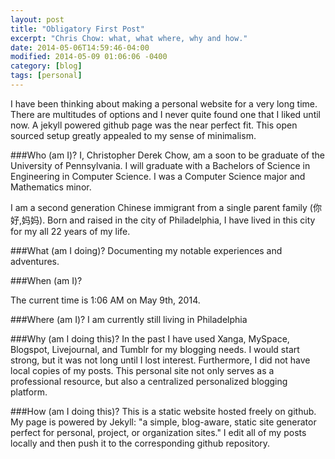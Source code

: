 ```yaml
---
layout: post
title: "Obligatory First Post"
excerpt: "Chris Chow: what, what where, why and how."
date: 2014-05-06T14:59:46-04:00
modified: 2014-05-09 01:06:06 -0400
category: [blog]
tags: [personal]
---
```


I have been thinking about making a personal website for a very long 
time. There are multitudes of options and I never quite found one
that I liked until now. A jekyll powered github page was the near
perfect fit. This open sourced setup greatly appealed to my sense of
minimalism. 

###Who (am I)?
I, Christopher Derek Chow, am a soon to be graduate of the 
University of Pennsylvania. I will graduate with a Bachelors of 
Science in Engineering in Computer Science. I was a
Computer Science major and Mathematics minor.

I am a second generation Chinese immigrant from a single parent 
family (你好,妈妈). Born and raised in the city of Philadelphia, I have lived
in this city for my all 22 years of my life.

###What (am I doing)?
Documenting my notable experiences and adventures.

###When (am I)?

The current time is 1:06 AM on May 9th, 2014.

###Where (am I)?
I am currently still living in Philadelphia

###Why (am I doing this)?
In the past I have used Xanga, MySpace, Blogspot, Livejournal, and 
Tumblr for my blogging needs. I would start strong, but it was not 
long until I lost interest. Furthermore, I did not have local copies of 
my posts. This personal site not only serves as a professional 
resource, but also a centralized personalized blogging platform.

###How (am I doing this)?
This is a static website hosted freely on github. My page is powered
by Jekyll: "a simple, blog-aware, static site generator perfect for 
personal, project, or organization sites." I edit all of my posts locally
and then push it to the corresponding github repository.
